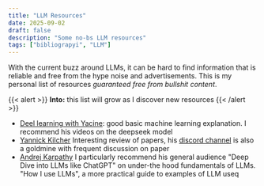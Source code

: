 ```yaml
---
title: "LLM Resources"
date: 2025-09-02
draft: false
description: "Some no-bs LLM resources"
tags: ["bibliograpyi", "LLM"]
---
```


With the current buzz around LLMs, it can be hard to find information that is reliable and free from the hype noise and advertisements.
This is my personal list of resources *guaranteed free from bullshit content*. 

{{< alert >}}
**Into:** this list will grow as I discover new resources
{{< /alert >}}

- [Deel learning with Yacine](https://www.youtube.com/@deeplearningexplained): good basic machine learning explanation. I recommend his videos on the deepseek model
- [Yannick Kilcher](https://www.youtube.com/@YannicKilcher) Interesting review of papers, his [discord channel](https://ykilcher.com/discord) is also a goldmine with frequent discussion on paper
- [Andrej Karpathy](https://www.youtube.com/@AndrejKarpathy) I particularly recommend his general audience "Deep Dive into LLMs like ChatGPT" on under-the hood fundamentals of LLMs. "How I use LLMs", a more practical guide to examples of LLM useq